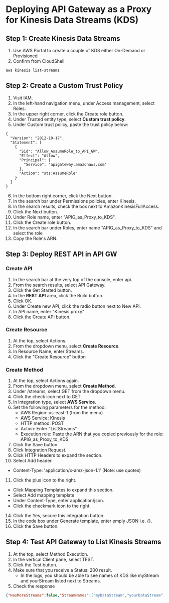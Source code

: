 # Deploying API Gateway as a Proxy for Kinesis Data Streams (KDS)

## Step 1: Create Kinesis Data Streams
1. Use AWS Portal to create a couple of KDS either On-Demand or Provisioned
2. Confirm from CloudShell
```
aws kinesis list-streams
```

## Step 2: Create a Custom Trust Policy
1. Visit IAM.
2. In the left-hand navigation menu, under Access management, select Roles.
3. In the upper right corner, click the Create role button.
4. Under Trusted entity type, select **Custom trust policy**.
5. Under Custom trust policy, paste the trust policy below:
```
{
  "Version": "2012-10-17",
  "Statement": [
    {
      "Sid": "Allow_AssumeRole_to_API_GW",
      "Effect": "Allow",
      "Principal": {
        "Service": "apigateway.amazonaws.com"
      },
      "Action": "sts:AssumeRole"
    }
  ]
}
```
6. In the bottom right corner, click the Next button.
7. In the search bar under Permissions policies, enter Kinesis.
8. In the search results, check the box next to AmazonKinesisFullAccess.
8. Click the Next button.
10. Under Role name, enter "APIG_as_Proxy_to_KDS".
11. Click the Create role button.
12. In the search bar under Roles, enter name "APIG_as_Proxy_to_KDS" and select the role
13. Copy the Role's ARN.

## Step 3: Deploy REST API in API GW
### Create API
1. In the search bar at the very top of the console, enter api.
2. From the search results, select API Gateway.
3. Click the Get Started button.
4. In the **REST API** area, click the Build button.
5. Click OK.
6. Under Create new API, click the radio button next to New API.
7. In API name, enter "Kinesis proxy"
8. Click the Create API button.
### Create Resource
1. At the top, select Actions.
2. From the dropdown menu, select **Create Resource**.
3. In Resource Name, enter Streams.
4. Click the "Create Resource" button
### Create Method
1. At the top, select Actions again.
2. From the dropdown menu, select **Create Method**.
3. Under /streams, select GET from the dropdown menu.
4. Click the check icon next to GET.
5. In Integration type, select **AWS Service**.
6. Set the following parameters for the method:
   - AWS Region: us-east-1 (from the menu)
   - AWS Service: Kinesis
   - HTTP method: POST
   - Action: Enter "ListStreams"
   - Execution role: Paste the ARN that you copied previously for the role: APIG_as_Proxy_to_KDS
7. Click the Save button.
8. Click Integration Request.
9. Click HTTP Headers to expand the section.
10. Select Add header.
   - Content-Type: 'application/x-amz-json-1.1' (Note: use quotes)
11. Click the plus icon to the right.
   - Click Mapping Templates to expand this section.
   - Select Add mapping template
   - Under Content-Type, enter application/json.
   - Click the checkmark icon to the right.
14. Click the Yes, secure this integration button.
15. In the code box under Generate template, enter emply JSON i.e. {}.
16. Click the Save button.

## Step 4: Test API Gateway to List Kinesis Streams
1. At the top, select Method Execution.
2. In the vertical Client pane, select TEST.
3. Click the Test button.
4. Make sure that you receive a Status: 200 result. 
   - In the logs, you should be able to see names of KDS like myStream and yourStream listed next to Streams.
5. Check the response
```json
{"HasMoreStreams":false,"StreamNames":["myDataStream","yourDataStream"],"StreamSummaries":[{"StreamARN":"arn:aws:kinesis:us-east-1:218137335374:stream/myDataStream","StreamCreationTimestamp":1.684013726E9,"StreamModeDetails":{"StreamMode":"ON_DEMAND"},"StreamName":"myDataStream","StreamStatus":"ACTIVE"},{"StreamARN":"arn:aws:kinesis:us-east-1:218137335374:stream/yourDataStream","StreamCreationTimestamp":1.684013748E9,"StreamModeDetails":{"StreamMode":"PROVISIONED"},"StreamName":"yourDataStream","StreamStatus":"ACTIVE"}]}
```
